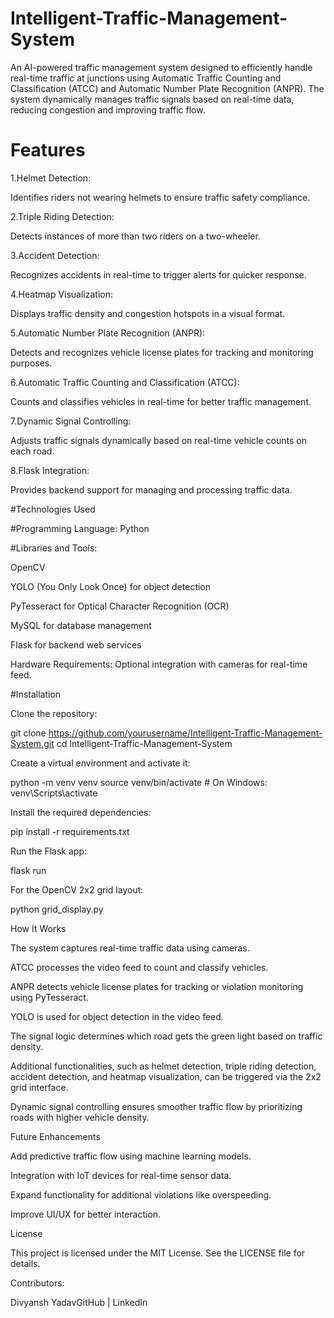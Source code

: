 # Intelligent-Traffic-Management-System

An AI-powered traffic management system designed to efficiently handle real-time traffic at junctions using Automatic Traffic Counting and Classification (ATCC) and Automatic Number Plate Recognition (ANPR). The system dynamically manages traffic signals based on real-time data, reducing congestion and improving traffic flow.

# Features

1.Helmet Detection:

   Identifies riders not wearing helmets to ensure traffic safety compliance.

2.Triple Riding Detection:

   Detects instances of more than two riders on a two-wheeler.

3.Accident Detection:

   Recognizes accidents in real-time to trigger alerts for quicker response.

4.Heatmap Visualization:

   Displays traffic density and congestion hotspots in a visual format.

5.Automatic Number Plate Recognition (ANPR):

   Detects and recognizes vehicle license plates for tracking and monitoring purposes.

6.Automatic Traffic Counting and Classification (ATCC):

   Counts and classifies vehicles in real-time for better traffic management.

7.Dynamic Signal Controlling:

   Adjusts traffic signals dynamically based on real-time vehicle counts on each road.

8.Flask Integration:

   Provides backend support for managing and processing traffic data.

#Technologies Used

#Programming Language: Python

#Libraries and Tools:

OpenCV

YOLO (You Only Look Once) for object detection

PyTesseract for Optical Character Recognition (OCR)

MySQL for database management

Flask for backend web services

Hardware Requirements: Optional integration with cameras for real-time feed.

#Installation

Clone the repository:

git clone https://github.com/yourusername/Intelligent-Traffic-Management-System.git
cd Intelligent-Traffic-Management-System

Create a virtual environment and activate it:

python -m venv venv
source venv/bin/activate   # On Windows: venv\Scripts\activate

Install the required dependencies:

pip install -r requirements.txt

Run the Flask app:

flask run

For the OpenCV 2x2 grid layout:

python grid_display.py

How It Works

The system captures real-time traffic data using cameras.

ATCC processes the video feed to count and classify vehicles.

ANPR detects vehicle license plates for tracking or violation monitoring using PyTesseract.

YOLO is used for object detection in the video feed.

The signal logic determines which road gets the green light based on traffic density.

Additional functionalities, such as helmet detection, triple riding detection, accident detection, and heatmap visualization, can be triggered via the 2x2 grid interface.

Dynamic signal controlling ensures smoother traffic flow by prioritizing roads with higher vehicle density.

Future Enhancements

Add predictive traffic flow using machine learning models.

Integration with IoT devices for real-time sensor data.

Expand functionality for additional violations like overspeeding.

Improve UI/UX for better interaction.

License

This project is licensed under the MIT License. See the LICENSE file for details.

Contributors:

Divyansh YadavGitHub | LinkedIn
